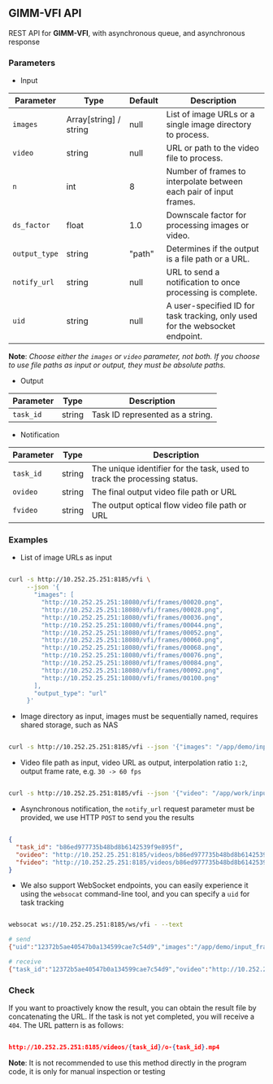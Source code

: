 ## GIMM-VFI API

REST API for **GIMM-VFI**, with asynchronous queue, and asynchronous response

### Parameters

- Input

| Parameter     | Type                   | Default | Description                                                                 |
|---------------|------------------------|---------|-----------------------------------------------------------------------------|
| `images`      | Array[string] / string | null    | List of image URLs or a single image directory to process.                  |
| `video`       | string                 | null    | URL or path to the video file to process.                                   |
| `n`           | int                    | 8       | Number of frames to interpolate between each pair of input frames.          |
| `ds_factor`   | float                  | 1.0     | Downscale factor for processing images or video.                            |
| `output_type` | string                 | "path"  | Determines if the output is a file path or a URL.                           |
| `notify_url`  | string                 | null    | URL to send a notification to once processing is complete.                  |
| `uid`         | string                 | null    | A user-specified ID for task tracking, only used for the websocket endpoint.|

**Note**:
*Choose either the `images` or `video` parameter, not both.*
*If you choose to use file paths as input or output, they must be absolute paths.*


- Output

| Parameter     | Type                   | Description                                                                           |
|---------------|------------------------|---------------------------------------------------------------------------------------|
| `task_id`     | string                 | Task ID represented as a string.                                                      |


- Notification

| Parameter     | Type                   | Description                                                                           |
|---------------|------------------------|---------------------------------------------------------------------------------------|
| `task_id`     | string                 | The unique identifier for the task, used to track the processing status.              |
| `ovideo`      | string                 | The final output video file path or URL                                               |
| `fvideo`      | string                 | The output optical flow video file path or URL                                        |


### Examples

- List of image URLs as input

```bash

curl -s http://10.252.25.251:8185/vfi \
     --json '{
       "images": [
         "http://10.252.25.251:18080/vfi/frames/00020.png",
         "http://10.252.25.251:18080/vfi/frames/00028.png",
         "http://10.252.25.251:18080/vfi/frames/00036.png",
         "http://10.252.25.251:18080/vfi/frames/00044.png",
         "http://10.252.25.251:18080/vfi/frames/00052.png",
         "http://10.252.25.251:18080/vfi/frames/00060.png",
         "http://10.252.25.251:18080/vfi/frames/00068.png",
         "http://10.252.25.251:18080/vfi/frames/00076.png",
         "http://10.252.25.251:18080/vfi/frames/00084.png",
         "http://10.252.25.251:18080/vfi/frames/00092.png",
         "http://10.252.25.251:18080/vfi/frames/00100.png"
       ],
       "output_type": "url"
     }'

```

- Image directory as input, images must be sequentially named, requires shared storage, such as NAS

```bash

curl -s http://10.252.25.251:8185/vfi --json '{"images": "/app/demo/input_frames"}'

```

- Video file path as input, video URL as output, interpolation ratio `1:2`, output frame rate, e.g. `30 -> 60 fps`

```bash

curl -s http://10.252.25.251:8185/vfi --json '{"video": "/app/work/input/1029.mp4", "n": 2, "output_type": "url"}'

```

- Asynchronous notification, the `notify_url` request parameter must be provided, we use HTTP `POST` to send you the results

```json

{
  "task_id": "b86ed977735b48bd8b6142539f9e895f",
  "ovideo": "http://10.252.25.251:8185/videos/b86ed977735b48bd8b6142539f9e895f/o-b86ed977735b48bd8b6142539f9e895f.mp4",
  "fvideo": "http://10.252.25.251:8185/videos/b86ed977735b48bd8b6142539f9e895f/f-b86ed977735b48bd8b6142539f9e895f.mp4"
}

```

- We also support WebSocket endpoints, you can easily experience it using the `websocat` command-line tool, and you can specify a `uid` for task tracking

```bash

websocat ws://10.252.25.251:8185/ws/vfi - --text

# send
{"uid":"12372b5ae40547b0a134599cae7c54d9","images":"/app/demo/input_frames","output_type":"url"}

# receive
{"task_id":"12372b5ae40547b0a134599cae7c54d9","ovideo":"http://10.252.25.251:8185/videos/12372b5ae40547b0a134599cae7c54d9/o-12372b5ae40547b0a134599cae7c54d9.mp4","fvideo":"http://10.252.25.251:8185/videos/12372b5ae40547b0a134599cae7c54d9/f-12372b5ae40547b0a134599cae7c54d9.mp4"}

```


### Check

If you want to proactively know the result, you can obtain the result file by concatenating the URL. If the task is not yet completed, you will receive a `404`. The URL pattern is as follows:

```json

http://10.252.25.251:8185/videos/{task_id}/o-{task_id}.mp4

```

**Note**: It is not recommended to use this method directly in the program code, it is only for manual inspection or testing
